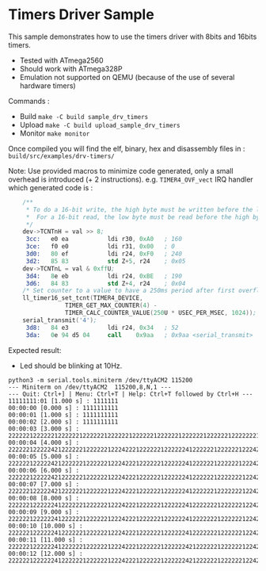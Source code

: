 # Timers Driver Sample

This sample demonstrates how to use the timers driver with 8bits and 16bits timers.

- Tested with ATmega2560
- Should work with ATmega328P
- Emulation not supported on QEMU (because of the use of several hardware timers)

Commands :
- Build `make -C build sample_drv_timers`
- Upload `make -C build upload_sample_drv_timers`
- Monitor `make monitor`

Once compiled you will find the elf, binary, hex and disassembly files in : `build/src/examples/drv-timers/`

Note:
Use provided macros to minimize code generated, only a small overhead is introduced (+ 2 instructions). e.g. `TIMER4_OVF_vect` IRQ handler which generated code is :
```S
	/**
	 * To do a 16-bit write, the high byte must be written before the low byte.
	 *  For a 16-bit read, the low byte must be read before the high byte.
	 */
	dev->TCNTnH = val >> 8;
     3cc:	e0 ea       	ldi	r30, 0xA0	; 160
     3ce:	f0 e0       	ldi	r31, 0x00	; 0
     3d0:	80 ef       	ldi	r24, 0xF0	; 240
     3d2:	85 83       	std	Z+5, r24	; 0x05
	dev->TCNTnL = val & 0xffU;
     3d4:	8e eb       	ldi	r24, 0xBE	; 190
     3d6:	84 83       	std	Z+4, r24	; 0x04
	/* Set counter to a value to have a 250ms period after first overflow */
	ll_timer16_set_tcnt(TIMER4_DEVICE,
			    TIMER_GET_MAX_COUNTER(4) -
			    TIMER_CALC_COUNTER_VALUE(250U * USEC_PER_MSEC, 1024));
	serial_transmit('4');
     3d8:	84 e3       	ldi	r24, 0x34	; 52
     3da:	0e 94 d5 04 	call	0x9aa	; 0x9aa <serial_transmit>
```

Expected result:

- Led should be blinking at 10Hz.

```
python3 -m serial.tools.miniterm /dev/ttyACM2 115200
--- Miniterm on /dev/ttyACM2  115200,8,N,1 ---
--- Quit: Ctrl+] | Menu: Ctrl+T | Help: Ctrl+T followed by Ctrl+H ---
11111111:01 [1.000 s] : 1111111
00:00:00 [0.000 s] : 1111111111
00:00:01 [1.000 s] : 1111111111
00:00:02 [2.000 s] : 1111111111
00:00:03 [3.000 s] : 22222212222221222222122222212222221222222122222212222221222222122222221
00:00:04 [4.000 s] : 222222122222421222222122222212224222122222212222224122222212222221222422221
00:00:05 [5.000 s] : 222222122222421222222122222212224222122222212222224122222212222221222422221
00:00:06 [6.000 s] : 222222122222421222222122222212224222122222212222224122222212222222122422221
00:00:07 [7.000 s] : 222222122222421222222122222212224222122222212222224122222212222222122422221
00:00:08 [8.000 s] : 222222122222241222222122222212224222122222212222224122222221222222122422221
00:00:09 [9.000 s] : 222222122222241222222122222212224222122222212222224122222221222222122422221
00:00:10 [10.000 s] : 222222122222241222222122222212224222122222212222224122222221222222122422221
00:00:11 [11.000 s] : 222222122222241222222122222212224222122222212222224212222221222222122422221
00:00:12 [12.000 s] : 222222122222241222222122222212224222122222212222224212222221222222122422221
```